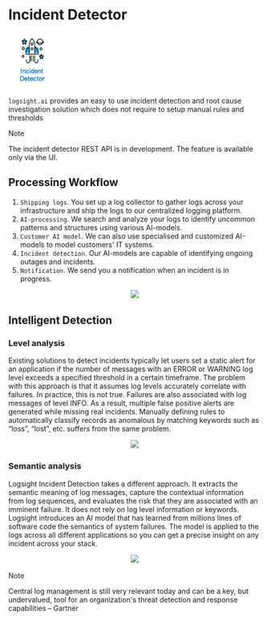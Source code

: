 # Incident Detector

![Incident Detector](./incident_detector.png)

`logsight.ai` provides an easy to use incident detection and root cause investigation solution which does not require to setup manual rules and thresholds 

> [!NOTE]
> The incident detector REST API is in development. The feature is available only via the UI.

## Processing Workflow

1. `Shipping logs`. You set up a log collector to gather logs across your infrastructure and ship the logs to our centralized logging platform.
2. `AI-processing`. We search and analyze your logs to identify uncommon patterns and structures using various AI-models. 
3. `Customer AI model`. We can also use specialised and customized AI-models to model customers' IT systems. 
4. `Incident detection`. Our AI-models are capable of identifying ongoing outages and incidents.
5. `Notification`. We send you a notification when an incident is in progress.

<div align=center>
<img width="1000" src="/detect_incidents/how_it_works.png"/>
</div>


## Intelligent Detection

### Level analysis

Existing solutions to detect incidents typically let users set a static alert for an application if the number of messages with an ERROR or WARNING log level exceeds a specified threshold in a certain timeframe.
The problem with this approach is that it assumes log levels accurately correlate with failures.
In practice, this is not true. Failures are also associated with log messages of level INFO. As a result, multiple false positive alerts are generated while missing real incidents.
Manually defining rules to automatically classify records as anomalous by matching keywords such as “loss”, “lost”, etc. suffers from the same problem. 

<div align=center>
<img width="500" src="/detect_incidents/log_level_analysis.png"/>
</div>

### Semantic analysis

Logsight Incident Detection takes a different approach. It extracts the semantic meaning of log messages, capture the contextual information from log sequences, and evaluates the risk that they are associated with an imminent failure. It does not rely on log level information or keywords. Logsight introduces an AI model that has learned from millions lines of software code the semantics of system failures. The model is applied to the logs across all different applications so you can get a precise insight on any incident across your stack.

<div align=center>
<img width="500" src="/detect_incidents/cognitive_analysis.png"/>
</div>


> [!NOTE]
> Central log management is still very relevant today and can be a key, but undervalued, tool for an organization's threat detection and response capabilities – Gartner